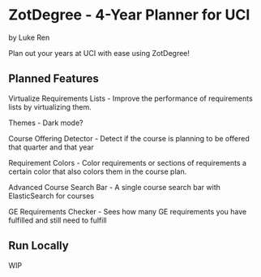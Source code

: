 # ZotDegree - 4-Year Planner for UCI

by Luke Ren

Plan out your years at UCI with ease using ZotDegree!

## Planned Features

Virtualize Requirements Lists - Improve the performance of
requirements lists by virtualizing them.

Themes - Dark mode?

Course Offering Detector - Detect if the course is planning to be
offered that quarter and that year

Requirement Colors - Color requirements or sections of
requirements a certain color that also colors them in the course
plan.

Advanced Course Search Bar - A single course search bar with ElasticSearch for courses

GE Requirements Checker - Sees how many GE requirements you have fulfilled and still need to fulfill



## Run Locally

WIP
